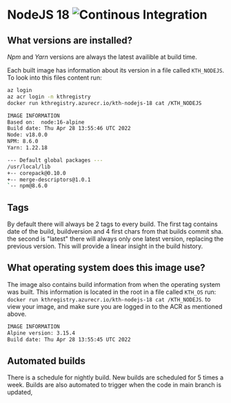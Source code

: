 # NodeJS 18 ![Continous Integration](https://github.com/KTH/kth-nodejs-18/actions/workflows/main.yml/badge.svg)

## What versions are installed?

*Npm* and *Yarn* versions are always the latest availible at build time.

Each built image has information about its version in a file called `KTH_NODEJS`. To look into this files content run:

```bash
az login
az acr login -n kthregistry
docker run kthregistry.azurecr.io/kth-nodejs-18 cat /KTH_NODEJS
```

```bash
IMAGE INFORMATION
Based on:  node:16-alpine 
Build date: Thu Apr 28 13:55:46 UTC 2022
Node: v18.0.0
NPM: 8.6.0
Yarn: 1.22.18

--- Default global packages ---
/usr/local/lib
+-- corepack@0.10.0
+-- merge-descriptors@1.0.1
`-- npm@8.6.0

```

## Tags

By default there will always be 2 tags to every build.
The first tag contains date of the build, buildversion and 4 first chars from that builds commit sha.
the second is "latest" there will always only one latest version, replacing the previous version.
This will provide a linear insight in the build history.

## What operating system does this image use?

The image also contains build information from when the operating system was built. This information is located in the root in a file called `KTH_OS` run: `docker run kthregistry.azurecr.io/kth-nodejs-18 cat /KTH_NODEJS`. to view your image, and make sure you are logged in to the ACR as mentioned above.

```bash
IMAGE INFORMATION
Alpine version: 3.15.4
Build date: Thu Apr 28 13:55:45 UTC 2022
```

## Automated builds

There is a schedule for nightly build. New builds are scheduled for 5 times a week. Builds are also automated to trigger when the code in main branch is updated,
